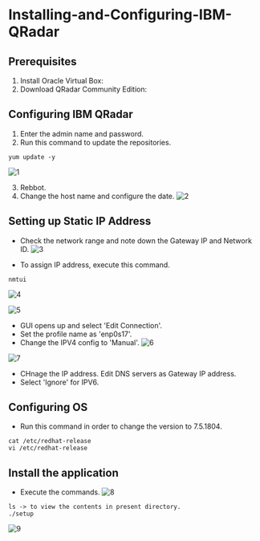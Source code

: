 # Installing-and-Configuring-IBM-QRadar
## Prerequisites
1. Install Oracle Virtual Box: 
2. Download QRadar Community Edition: 
## Configuring IBM QRadar
1. Enter the admin name and password.
2. Run this command to update the repositories.
```
yum update -y
```
![1](https://github.com/user-attachments/assets/2179e3f5-2a6f-4ea9-9c71-c2d7dbf7937f)

3. Rebbot.
4. Change the host name and configure the date.
![2](https://github.com/user-attachments/assets/25dd69c0-3184-4de7-a3fe-f7f7574bf56f)


## Setting up Static IP Address
- Check the network range and note down the Gateway IP and Network ID.
![3](https://github.com/user-attachments/assets/25af68d5-65db-4644-9d20-3090b78e6279)

- To assign IP address, execute this command.
```
nmtui
```
![4](https://github.com/user-attachments/assets/17de707a-f5d6-4232-9eda-4e0cf6fe458d)

![5](https://github.com/user-attachments/assets/1a30a8c0-3e0f-4994-a76e-3865dde8ad5d)

- GUI opens up and select 'Edit Connection'.
- Set the profile name as 'enp0s17'.
- Change the IPV4 config to 'Manual'.
![6](https://github.com/user-attachments/assets/2410e9f3-26d1-4315-9ad4-af6a6dd311a0)

![7](https://github.com/user-attachments/assets/44f80a89-fc10-42cd-a5dd-b103362bcad0)
- CHnage the IP address. Edit DNS servers as Gateway IP address.
- Select 'Ignore' for IPV6.

## Configuring OS
- Run this command in order to change the version to 7.5.1804.
```
cat /etc/redhat-release
vi /etc/redhat-release
```

## Install the application
- Execute the commands.
![8](https://github.com/user-attachments/assets/612a7253-dde6-486b-81fd-c11b4a86a8e9)

```
ls -> to view the contents in present directory.
./setup
```
![9](https://github.com/user-attachments/assets/a479a673-1795-4033-a7d9-9a601389a486)
